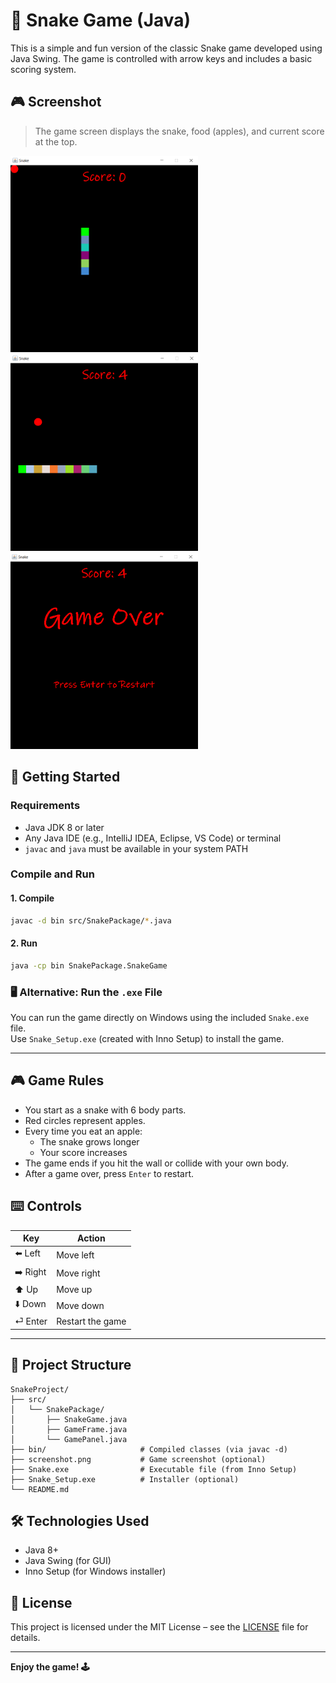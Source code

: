 # 🐍 Snake Game (Java)

This is a simple and fun version of the classic Snake game developed using Java Swing. The game is controlled with arrow keys and includes a basic scoring system.

## 🎮 Screenshot

> The game screen displays the snake, food (apples), and current score at the top.

<p float="left">
  <img src="media/ss1.png" width="300" />
  <img src="media/ss2.png" width="300" />
  <img src="media/ss3.png" width="300" />
</p>


## 🚀 Getting Started

### Requirements

- Java JDK 8 or later
- Any Java IDE (e.g., IntelliJ IDEA, Eclipse, VS Code) or terminal
- `javac` and `java` must be available in your system PATH

### Compile and Run

#### 1. Compile

```bash
javac -d bin src/SnakePackage/*.java
```

#### 2. Run

```bash
java -cp bin SnakePackage.SnakeGame
```

### 🖥️ Alternative: Run the `.exe` File

You can run the game directly on Windows using the included `Snake.exe` file.  
Use `Snake_Setup.exe` (created with Inno Setup) to install the game.

---

## 🎮 Game Rules

- You start as a snake with 6 body parts.
- Red circles represent apples.
- Every time you eat an apple:
  - The snake grows longer
  - Your score increases
- The game ends if you hit the wall or collide with your own body.
- After a game over, press `Enter` to restart.

## ⌨️ Controls

| Key        | Action          |
|------------|-----------------|
| ⬅️ Left     | Move left       |
| ➡️ Right    | Move right      |
| ⬆️ Up       | Move up         |
| ⬇️ Down     | Move down       |
| ⏎ Enter    | Restart the game|

---

## 📁 Project Structure

```
SnakeProject/
├── src/
│   └── SnakePackage/
│       ├── SnakeGame.java
│       ├── GameFrame.java
│       └── GamePanel.java
├── bin/                     # Compiled classes (via javac -d)
├── screenshot.png           # Game screenshot (optional)
├── Snake.exe                # Executable file (from Inno Setup)
├── Snake_Setup.exe          # Installer (optional)
└── README.md
```

## 🛠️ Technologies Used

- Java 8+
- Java Swing (for GUI)
- Inno Setup (for Windows installer)

## 📄 License

This project is licensed under the MIT License – see the [LICENSE](LICENSE) file for details.

---

**Enjoy the game! 🕹️**
